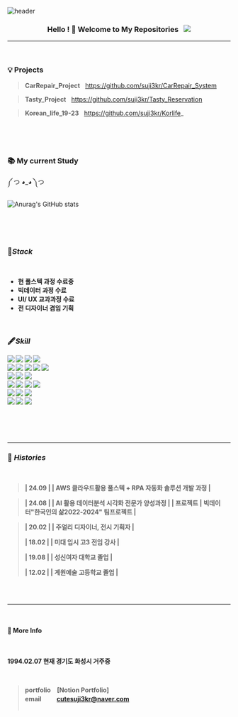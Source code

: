 ![header](https://capsule-render.vercel.app/api?type=waving&color=0:66d9e8,100:eebefa&height=350&section=header&text=MirimKang's%20GitHub&animation=twinkling&fontSize=50&fontColor=ffffff&fontAlignY=41&desc=Software%20Engineer&rotate=0)

<h3 align="center">
Hello ! 👋 Welcome to My Repositories &nbsp; <img src="https://hits.seeyoufarm.com/api/count/incr/badge.svg?url=https%3A%2F%2Fgithub.com%2Fsuji3kr&count_bg=%2379C83D&title_bg=%23555555&icon=&icon_color=%23E7E7E7&title=hits&edge_flat=false"/>

</h3>

---

<br>


### 💡 Projects



> **CarRepair_Project** &nbsp; https://github.com/suji3kr/CarRepair_System


<!-- 나중에 사이트로 변경하기 -->
> **Tasty_Project** &nbsp; https://github.com/suji3kr/Tasty_Reservation

> **Korean_life_19-23** &nbsp; https://github.com/suji3kr/Korlife_
<br>
<br>
<br/>

### 📚 My current Study
༼ つ ◕_◕ ༽つ
<br/>
<br/>
![Anurag's GitHub stats](https://github-readme-stats-sigma-five.vercel.app/api?username=suji3kr&show_icons=true&theme=tokyonight) 

<!-- [![Solved.ac Profile](http://mazassumnida.wtf/api/v2/generate_badge?boj=dus1009)](https://solved.ac/dus1009/) -->
<!-- [![Top Langs](https://github-readme-stats.vercel.app/api/top-langs/?username=steven-yn&hide=jupyternotebook,java&layout=compact)](https://github.com/anuraghazra/github-readme-stats) -->
<br/>
<br/>
<br/>
<b>
 
### 👀*Stack*
<br/>

* 현 풀스텍 과정 수료중
* 빅데이터 과정 수료
* UI/ UX 교과과정 수료
* 전 디자이너 겸임 기획   

<br/>

<b>

### 🖋*Skill*



<div align=left>

<img src="https://img.shields.io/badge/python-3776AB?style=for-the-badge&logo=python&logoColor=white">
<img src="https://img.shields.io/badge/html5-E34F26?style=for-the-badge&logo=html5&logoColor=white">
<img src="https://img.shields.io/badge/css-1572B6?style=for-the-badge&logo=css3&logoColor=white">
<img src="https://img.shields.io/badge/javascript-F7DF1E?style=for-the-badge&logo=javascript&logoColor=black">
<br>
 
<img src="https://img.shields.io/badge/jquery-0769AD?style=for-the-badge&logo=jquery&logoColor=white">
<img src="https://img.shields.io/badge/oracle-F80000?style=for-the-badge&logo=oracle&logoColor=white">
<img src="https://img.shields.io/badge/mysql-4479A1?style=for-the-badge&logo=mysql&logoColor=white">
<img src="https://img.shields.io/badge/mariaDB-003545?style=for-the-badge&logo=mariaDB&logoColor=white">
<img src="https://img.shields.io/badge/react-61DAFB?style=for-the-badge&logo=react&logoColor=black">
<br>

<img src="https://img.shields.io/badge/spring-6DB33F?style=for-the-badge&logo=spring&logoColor=white">
<img src="https://img.shields.io/badge/springboot-6DB33F?style=for-the-badge&logo=springboot&logoColor=white">
<img src="https://img.shields.io/badge/java-007396?style=for-the-badge&logo=java&logoColor=white">

<br>

<img src="https://img.shields.io/badge/apache tomcat-F8DC75?style=for-the-badge&logo=apachetomcat&logoColor=white">
<img src="https://img.shields.io/badge/github-181717?style=for-the-badge&logo=github&logoColor=white">
<img src="https://img.shields.io/badge/git-F05032?style=for-the-badge&logo=git&logoColor=white">
<img src="https://img.shields.io/badge/gradle-02303A?style=for-the-badge&logo=gradle&logoColor=white">
<br>

<img src="https://img.shields.io/badge/thymeleaf-005F0F?style=for-the-badge&logo=thymeleaf&logoColor=white">
<img src="https://img.shields.io/badge/intellijidea-000000?style=for-the-badge&logo=intellijidea&logoColor=white">
<img src="https://img.shields.io/badge/postman-FF6C37?style=for-the-badge&logo=postman&logoColor=white">
</div>
<img src="https://img.shields.io/badge/bootstrap-7952B3?style=for-the-badge&logo=bootstrap&logoColor=white">
<img src="https://img.shields.io/badge/amazonaws-232F3E?style=for-the-badge&logo=amazonaws&logoColor=white">
<img src="https://img.shields.io/badge/amazonrds-527FFF?style=for-the-badge&logo=amazonrds&logoColor=white">
<br>
<br/>   
<br/>   
<br/>   
<br/>   




------------------------------------------------------




### 🎥 *Histories*
<br/>   

 
>| 24.09 |  | AWS 클라우드활용 풀스텍 + RPA 자동화 솔루션 개발 과정 |

>| 24.08 |  | AI 활용 데이터분석 시각화 전문가 양성과정 |
>  | 프로젝트 | 
> 빅데이터"한국인의 삶2022-2024" 팀프로젝트 |

>| 20.02 |  | 주얼리 디자이너, 전시 기획자 |
>
>| 18.02 |  | 미대 입시 고3  전임 강사 |
>
>| 19.08 |  | 성신여자 대학교 졸업 | 
>
>| 12.02 |  | 계원예술 고등학교 졸업 | 

<div>
  
<br/>

<br/>

-------------------------------------

 

<br>

#### :runner: More Info 
<br/>

1994.02.07 현재 경기도 화성시 거주중

<br/>

> **portfolio**　[Notion Portfolio] \
> **email** 　 　cutesuji3kr@naver.com \
&nbsp;&nbsp;
> 
<br/><br/>
<br/>
